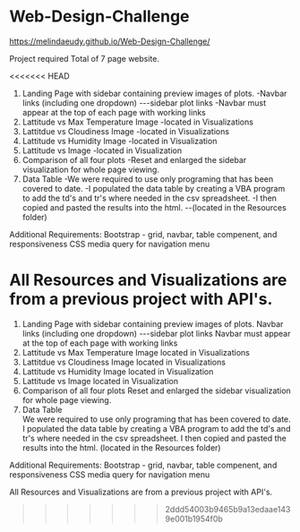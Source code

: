 # Web-Design-Challenge


https://melindaeudy.github.io/Web-Design-Challenge/


Project required Total of 7 page website.

<<<<<<< HEAD

1.  Landing Page with sidebar containing preview images of plots. 
    -Navbar links (including one dropdown) ---sidebar plot links 
    -Navbar must appear at the top of each page with working links
2. Lattitude vs Max Temperature Image 
    -located in Visualizations
3. Lattitdue vs Cloudiness Image 
    -located in Visualizations
4. Lattitude vs Humidity Image 
    -located in Visualization
5. Lattitude vs Image 
    -located in Visualization
6. Comparison of all four plots 
    -Reset and enlarged the sidebar visualization for whole page viewing.
7.  Data Table
    -We were required to use only programing that has been covered to date. 
    -I populated the data table by creating a VBA program to add the td's and tr's where needed in the csv spreadsheet. 
    -I then copied and pasted the results into the html. --(located in the Resources folder)


Additional Requirements: Bootstrap - grid, navbar, table compenent, and responsiveness CSS media query for navigation menu

All Resources and Visualizations are from a previous project with API's.
=======
1. Landing Page with sidebar containing preview images of plots.
      Navbar links (including one dropdown) ---sidebar plot links
      Navbar must appear at the top of each page with working links
2. Lattitude vs Max Temperature
      Image located in Visualizations
3. Lattitdue vs Cloudiness
      Image located in Visualizations
4. Lattitude vs Humidity
      Image located in Visualization
5. Lattitude vs
      Image located in Visualization 
6. Comparison of all four plots
      Reset and enlarged the sidebar visualization for whole page viewing.
7. Data Table   
      We were required to use only programing that has been covered to date.
      I populated the data table by creating a VBA program to add the td's and tr's where needed in the csv spreadsheet.
      I then copied and pasted the results into the html.  (located in the Resources folder)
      
Additional Requirements:
      Bootstrap - grid, navbar, table compenent, and responsiveness
      CSS media query for navigation menu
      

All Resources and Visualizations are from a previous project with API's.

>>>>>>> 2ddd54003b9465b9a13edaae1439e001b1954f0b
